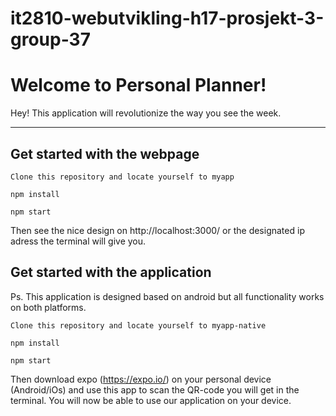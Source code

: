 # it2810-webutvikling-h17-prosjekt-3-group-37

Welcome to Personal Planner!
===================


Hey! This application will revolutionize the way you see the week.

----------


Get started with the webpage
-------------

```
Clone this repository and locate yourself to myapp
```
```
npm install
```
```
npm start
```
Then see the nice design on http://localhost:3000/ or the designated ip adress
the terminal will give you.


Get started with the application
-------------
Ps. This application is designed based on android but all functionality works on both platforms.

```
Clone this repository and locate yourself to myapp-native
```
```
npm install
```
```
npm start
```
Then download expo (https://expo.io/) on your personal device (Android/iOs)
and use this app to scan the QR-code you will get in the terminal.
You will now be able to use our application on your device.
